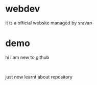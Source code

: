 # webdev
it is a official website managed by sravan
<h1>demo</h1>
<p>hi i am new to github</p>
<br>
<p>just now learnt about repository</p>
